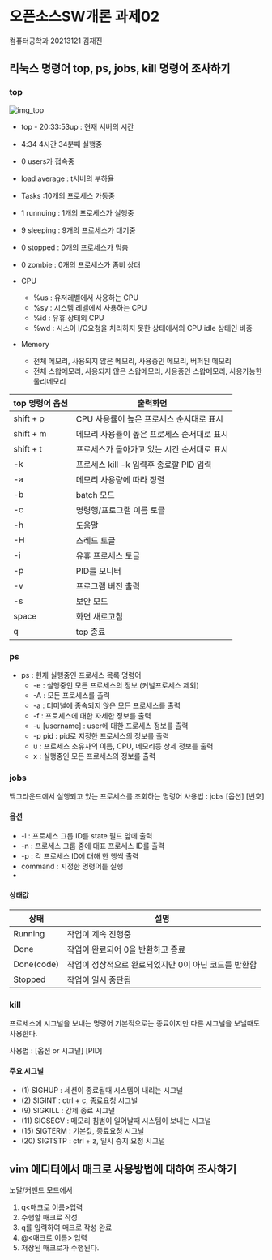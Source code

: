 # 오픈소스SW개론 과제02

컴퓨터공학과 20213121 김재진


## 리눅스 명령어 top, ps, jobs, kill 명령어 조사하기

### top

![img_top](https://user-images.githubusercontent.com/100599484/171998933-95213ff3-cd29-4531-baaf-278edcd994fe.png)
- top - 20:33:53up : 현재 서버의 시간
- 4:34 4시간 34분째 실행중
- 0 users가 접속중
- load average : t서버의 부하율
- Tasks :10개의 프로세스 가동중
- 1 runnuing : 1개의 프로세스가 실행중
- 9 sleeping : 9개의 프로세스가 대기중
- 0 stopped : 0개의 프로세스가 멈춤
- 0 zombie : 0개의 프로세스가 좀비 상태

- CPU
  + %us : 유저레벨에서 사용하는 CPU
  + %sy : 시스템 레벨에서 사용하는 CPU
  + %id : 유휴 상태의 CPU 
  + %wd : 시스이 I/O요청을 처리하지 못한 상태에서의 CPU idle 상태인 비중
 
- Memory
  + 전체 메모리, 사용되지 않은 메모리, 사용중인 메모리, 버퍼된 메모리
  + 전체 스왑메모리, 사용되지 않은 스왑메모리, 사용중인 스왑메모리, 사용가능한 물리메모리

| top 명령어 옵션 | 출력화면 |
|---|---|
| shift + p | CPU 사용률이 높은 프로세스 순서대로 표시 |
| shift + m | 메모리 사용률이 높은 프로세스 순서대로 표시 | 
| shift + t | 프로세스가 돌아가고 있는 시간 순서대로 표시 |
| -k | 프로세스 kill -k 입력후 종료할 PID 입력 |
| -a | 메모리 사용량에 따라 정렬 | 
| -b | batch 모드 | 
| -c | 명령행/프로그램 이름 토글 |
| -h | 도움말 | 
| -H | 스레드 토글 |
| -i | 유휴 프로세스 토글 |
| -p | PID를 모니터 |
| -v | 프로그램 버전 출력 |
| -s | 보안 모드 |
| space | 화면 새로고침 |
| q | top 종료 |


### ps
- ps : 현재 실행중인 프로세스 목록 명령어
  + -e : 실행중인 모든 프로세스의 정보 (커널프로세스 제외)
  + -A : 모든 프로세스를 출력
  + -a : 터미널에 종속되지 않은 모든 프로세스를 출력
  + -f : 프로세스에 대한 자세한 정보를 출력 
  + -u [username] : user에 대한 프로세스 정보를 출력
  + -p pid : pid로 지정한 프로세스의 정보를 출력
  + u : 프로세스 소유자의 이름, CPU, 메모리등 상세 정보를 출력
  + x : 실행중인 모든 프로세스의 정보를 출력


### jobs

백그라운드에서 실행되고 있는 프로세스를 조회하는 명렁어
사용법  : jobs [옵션] [번호]

#### 옵션
- -l : 프로세스 그룹 ID를 state 필드 앞에 출력
- -n : 프로세스 그룹 중에 대표 프로세스 ID를 출력
- -p : 각 프로세스 ID에 대해 한 행씩 출력
-  command : 지정한 명령어를 실행
-  
#### 상태값

| 상태 | 설명 |
|---|---|
| Running | 작업이 계속 진행중 |
| Done | 작업이 완료되어 0을 반환하고 종료 |
| Done(code) | 작업이 정상적으로 완료되었지만 0이 아닌 코드를 반환함 |
| Stopped | 작업이 일시 중단됨 |


### kill
프로세스에 시그널을 보내는 명령어 기본적으로는 종료이지만 다른 시그널을 보낼때도 사용한다.

사용법 : [옵션 or 시그널] [PID]

#### 주요 시그널
 - (1) SIGHUP : 세션이 종료될때 시스템이 내리는 시그널
 - (2) SIGINT : ctrl + c, 종료요청 시그널
 - (9) SIGKILL : 강제 종료 시그널
 - (11) SIGSEGV : 메모리 침범이 일어날때 시스템이 보내는 시그널
 - (15) SIGTERM : 기본값, 종료요청 시그널
 - (20) SIGTSTP : ctrl + z, 일시 중지 요청 시그널




## vim 에디터에서 매크로 사용방법에 대하여 조사하기

노말/커맨드 모드에서 

1. q<매크로 이름>입력
2. 수행할 매크로 작성
3. q를 입력하여 매크로 작성 완료
4. @<매크로 이름> 입력
5. 저장된 매크로가 수행된다.



